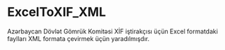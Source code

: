 # ExcelToXIF_XML
Azərbaycan Dövlət Gömrük Komitəsi XİF iştirakçısı üçün Excel formatdaki faylları XML formata çevirmek üçün yaradılmışdır.
